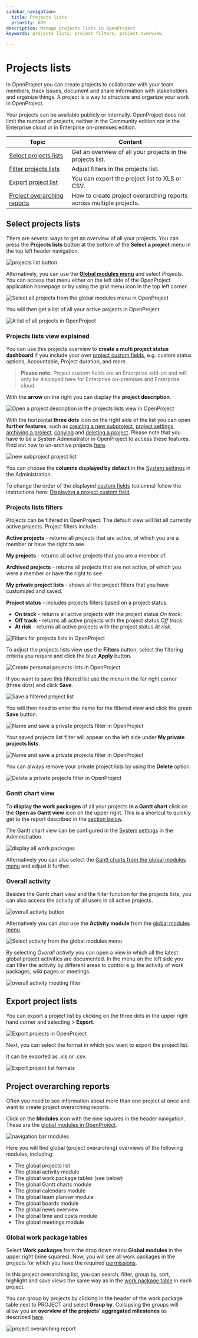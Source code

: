 ```yaml
---
sidebar_navigation:
  title: Projects lists
  priority: 800
description: Manage projects lists in OpenProject
keywords: projects lists, project filters, project overview

---
```


# Projects lists

In OpenProject you can create projects to collaborate with your team members, track issues, document and share information with stakeholders and organize things. A project is a way to structure and organize your work in OpenProject.

Your projects can be available publicly or internally. OpenProject does not limit the number of projects, neither in the Community edition nor in the Enterprise cloud or in Enterprise on-premises edition.

| Topic                                                       | Content                                                             |
|-------------------------------------------------------------|---------------------------------------------------------------------|
| [Select projects lists](#select-projects-lists)             | Get an overview of all your projects in the projects list.          |
| [Filter projects lists](#projects-lists-filters)            | Adjust filters in the projects list.                                |
| [Export project list](#export-project-lists)                | You can export the project list to XLS or CSV.                      |
| [Project overarching reports](#project-overarching-reports) | How to create project overarching reports across multiple projects. |


## Select projects lists

There are several ways to get an overview of all your projects. You can press the **Projects lists** button at the bottom of the **Select a project** menu in the top left header navigation. 

![projects list button](Projects-list-button.png)

Alternatively, you can use the [**Global modules menu**](../../home/global-modules/#projects) and select *Projects*. You can access that menu either on the left side of the OpenProject application homepage or by using the grid menu icon in the top left corner.

![Select all projects from the global modules menu in OpenProject](view_all_projects_options.png)

You will then get a list of all your active projects in OpenProject. 

![A list of all projects in OpenProject](projects-list.png)

### Projects lists view explained

You can use this projects overview to **create a multi project status dashboard** if you include your own [project custom fields](../../../system-admin-guide/custom-fields/custom-fields-projects/), e.g. custom status options, Accountable, Project duration, and more.

> **Please note:** Project custom fields are an Enterprise add-on and will only be displayed here for Enterprise on-premises and Enterprise cloud.

With the **arrow** on the right you can display the **project description**.

![Open a project description in the projects lists view in OpenProject](arrow-project-description.png)

With the horizontal **three dots** icon on the right side of the list you can open **further features**, such as [creating a new subproject](../#create-a-subproject), [project settings](../project-settings), [archiving a project](../#archive-a-project), [copying](../#copy-a-project) and [deleting a project](../#delete-a-project). Please note that you have to be a System Administrator in OpenProject to access these features. Find out how to un-archive projects [here](../#archive-a-project).

![new subproject project list](new-subproject-project-list.png)

You can choose the **columns displayed by default** in the [System settings](../../../system-admin-guide/system-settings/project-system-settings) in the Administration. 

To change the order of the displayed [custom fields](../../../system-admin-guide/custom-fields) (columns) follow the instructions here: [Displaying a project custom field](../../../system-admin-guide/custom-fields/custom-fields-projects/#display-project-custom-fields).

### Projects lists filters

Projects can be filtered in OpenProject. The default view will list all currently active projects. Project filters include:

**Active projects** - returns all projects that are active, of which you are a member or have the right to see.

**My projects** - returns all active projects that you are a member of. 

**Archived projects** - returns all projects that are not active, of which you were a member or have the right to see.

**My private project lists** - shows all the project filters that you have customized and saved. 

**Project status** - includes projects filters based on a project status. 

- **On track** - returns all active projects with the project status *On track*.
- **Off track** - returns all active projects with the project status *Off track*.
- **At risk** - returns all active projects with the project status *At risk*.

![Filters for projects lists in OpenProject](projects-lists-default-filters.png)

To adjust the projects lists view use the **Filters** button, select the filtering criteria you require and click the blue **Apply** button.

![Create personal projects lists in OpenProject](Filter-projects-list.png)

If you want to save this filtered list use the menu in the far right corner (three dots) and click **Save**.

![Save a filtered project list](save-button-filtered-view.png)

You will then need to enter the name for the filtered view and click the green **Save** button. 

![Name and save a private projects filter in OpenProject](Name-private-projects-filter.png)

Your saved projects list filter will appear on the left side under **My private projects lists**.

![Name and save a private projects filter in OpenProject](private-project-filter-saved.png)

You can always remove your private project lists by using the **Delete** option.

![Delete a private projects filter in OpenProject](private-project-filter-delete.png)

### Gantt chart view

To **display the work packages** of all your projects **in a Gantt chart** click on the **Open as Gantt view** icon on the upper right. This is a shortcut to quickly get to the report described in the [section below](#project-overarching-reports). 

The Gantt chart view can be configured in the [System settings](../../../system-admin-guide/system-settings/project-system-settings) in the Administration.

![display all work packages](display-all-workpackages.png)

Alternatively you can also select the [Gantt charts from the global modules menu](../../home/global-modules/#gantt-charts) and adjust it further.

### Overall activity

Besides the Gantt chart view and the filter function for the projects lists, you can also access the activity of all users in all active projects. 

![overall activity button](overall-activity-link.png)

Alternatively you can also use the **Activity module** from the [global modules menu](../../home/global-modules/#activity).

![Select activity from the global modules menu](activity-global-menu.png)

By selecting *Overall activity* you can open a view in which all the latest global project activities are documented. In the menu on the left side you can filter the activity by different areas to control e.g. the activity of work packages, wiki pages or meetings.

![overall activity meeting filter](actvity-global-filter.png)

## Export project lists

You can export a project list by clicking on the three dots in the upper right hand corner and selecting > **Export**.

![Export projects in OpenProject](export-projects.png)

Next, you can select the format in which you want to export the project list.

It can be exported as .xls or .csv.

![Export project list formats](export-project-list-formats.png)

## Project overarching reports

Often you need to see information about more than one project at once and want to create project overarching reports. 

Click on the **Modules** icon with the nine squares in the header navigation. These are the [global modules in OpenProject](../../home/global-modules/).

![navigation bar modules](navigation-bar-modules.png)

Here you will find global (project overarching) overviews of the following modules, including:

- The global projects list
- The global activity module
- The global work package tables (see below)
- The global Gantt charts module
- The global calendars module
- The global team planner module
- The global boards module
- The global news overview
- The global time and costs module
- The global meetings module

### Global work package tables

Select **Work packages** from the drop down menu **Global modules** in the upper right (nine squares). Now, you will see all work packages in the projects for which you have the required [permissions](../../../system-admin-guide/users-permissions/roles-permissions/).

In this project overarching list, you can search, filter, group by, sort, highlight and save views the same way as in the [work package table](../../work-packages/work-package-table-configuration) in each project.

You can group by projects by clicking in the header of the work package table next to PROJECT and select **Group by**. Collapsing the groups will allow you an **overview of the projects' aggregated milestones** as described [here](../../work-packages/work-package-table-configuration/#flat-list-hierarchy-mode-and-group-by).

![project overarching report](project-overarching-report.gif)
